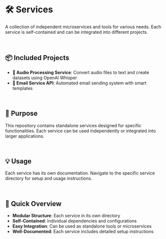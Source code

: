 # 🛠️ Services

A collection of independent microservices and tools for various needs. Each service is self-contained and can be integrated into different projects.

<br>

## 📦 Included Projects

- **🎤 Audio Processing Service**: Convert audio files to text and create datasets using OpenAI Whisper
- **📧 Email Service API**: Automated email sending system with smart templates

<br>

## 🎯 Purpose

This repository contains standalone services designed for specific functionalities. Each service can be used independently or integrated into larger applications.

<br>

## 💡 Usage

Each service has its own documentation. Navigate to the specific service directory for setup and usage instructions.

<br>


## 🚀 Quick Overview

- **Modular Structure**: Each service in its own directory
- **Self-Contained**: Individual dependencies and configurations
- **Easy Integration**: Can be used as standalone tools or microservices
- **Well-Documented**: Each service includes detailed setup instructions
